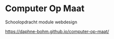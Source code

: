 # Computer Op Maat

Schoolopdracht module webdesign

https://daphne-bohm.github.io/computer-op-maat/
